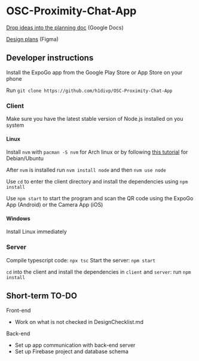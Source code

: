# OSC-Proximity-Chat-App
[Drop ideas into the planning doc](https://docs.google.com/document/d/1fnZhzdzapjkcn7T2G9LytV6WGVBb7rkJRJlz3hdv6NY/edit?usp=sharing) (Google Docs)

[Design plans](https://www.figma.com/file/2mvddKeA4XMODdCidYkDid/Proximity-Chat-App) (Figma)

## Developer instructions

Install the ExpoGo app from the Google Play Store or App Store on your phone

Run `git clone https://github.com/h1divp/OSC-Proximity-Chat-App`

### Client
Make sure you have the latest stable version of Node.js installed on you system
#### Linux
Install `nvm` with `pacman -S nvm` for Arch linux or by following [this tutorial](https://tecadmin.net/how-to-install-nvm-on-ubuntu-20-04/) for Debian/Ubuntu

After `nvm` is installed run `nvm install node` and then `nvm use node`

Use `cd` to enter the client directory and install the dependencies using `npm install`

Use `npm start` to start the program and scan the QR code using the ExpoGo App (Android) or the Camera App (iOS)

#### Windows
Install Linux immediately


### Server
Compile typescript code: `npx tsc`
Start the server: `npm start`

`cd` into the client and install the dependencies in `client` and `server`: run `npm install`

## Short-term TO-DO
Front-end
* Work on what is not checked in DesignChecklist.md

Back-end
* Set up app communication with back-end server
* Set up Firebase project and database schema
